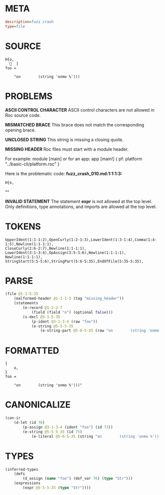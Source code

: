 # META
~~~ini
description=fuzz crash
type=file
~~~
# SOURCE
~~~roc
H{o,
    ]
foo =

    "on        (string 'onmo %')))
~~~
# PROBLEMS
**ASCII CONTROL CHARACTER**
ASCII control characters are not allowed in Roc source code.

**MISMATCHED BRACE**
This brace does not match the corresponding opening brace.

**UNCLOSED STRING**
This string is missing a closing quote.

**MISSING HEADER**
Roc files must start with a module header.

For example:
        module [main]
or for an app:
        app [main!] { pf: platform "../basic-cli/platform.roc" }

Here is the problematic code:
**fuzz_crash_010.md:1:1:1:3:**
```roc
H{o,
```
^^


**INVALID STATEMENT**
The statement **expr** is not allowed at the top level.
Only definitions, type annotations, and imports are allowed at the top level.

# TOKENS
~~~zig
UpperIdent(1:1-1:2),OpenCurly(1:2-1:3),LowerIdent(1:3-1:4),Comma(1:4-1:5),Newline(1:1-1:1),
CloseCurly(2:6-2:7),Newline(1:1-1:1),
LowerIdent(3:1-3:4),OpAssign(3:5-3:6),Newline(1:1-1:1),
Newline(1:1-1:1),
StringStart(5:5-5:6),StringPart(5:6-5:35),EndOfFile(5:35-5:35),
~~~
# PARSE
~~~clojure
(file @1-1-5-35
	(malformed-header @1-1-1-3 (tag "missing_header"))
	(statements
		(e-record @1-2-2-7
			(field (field "o") (optional false)))
		(s-decl @3-1-5-35
			(p-ident @3-1-3-4 (raw "foo"))
			(e-string @5-5-5-35
				(e-string-part @5-6-5-35 (raw "on        (string 'onmo %')))"))))))
~~~
# FORMATTED
~~~roc
{
	o,
}
foo = 

	"on        (string 'onmo %')))"
~~~
# CANONICALIZE
~~~clojure
(can-ir
	(d-let (id 76)
		(p-assign @3-1-3-4 (ident "foo") (id 73))
		(e-string @5-5-5-35 (id 75)
			(e-literal @5-6-5-35 (string "on        (string 'onmo %')))")))))
~~~
# TYPES
~~~clojure
(inferred-types
	(defs
		(d_assign (name "foo") (def_var 76) (type "Str")))
	(expressions
		(expr @5-5-5-35 (type "Str"))))
~~~
